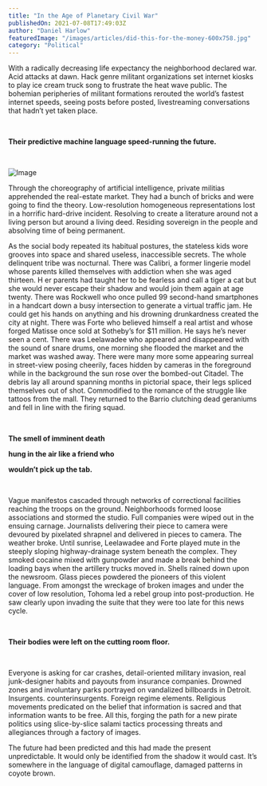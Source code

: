 ```yaml
---
title: "In the Age of Planetary Civil War"
publishedOn: 2021-07-08T17:49:03Z
author: "Daniel Harlow"
featuredImage: "/images/articles/did-this-for-the-money-600x758.jpg"
category: "Political"
---
```


With a radically decreasing life expectancy the neighborhood declared war. Acid attacks at dawn. Hack genre militant organizations set internet kiosks to play ice cream truck song to frustrate the heat wave public. The bohemian peripheries of militant formations rerouted the world’s fastest internet speeds, seeing posts before posted, livestreaming conversations that hadn’t yet taken place.

‍

**Their predictive machine language speed-running the future.**

‍

![Image](/images/articles/did-this-for-the-money-600x758.jpg)‍

Through the choreography of artificial intelligence, private militias apprehended the real-estate market. They had a bunch of bricks and were going to find the theory. Low-resolution homogeneous representations lost in a horrific hard-drive incident. Resolving to create a literature around not a living person but around a living deed. Residing sovereign in the people and absolving time of being permanent.

As the social body repeated its habitual postures, the stateless kids wore grooves into space and shared useless, inaccessible secrets. The whole delinquent tribe was nocturnal. There was Calibri, a former lingerie model whose parents killed themselves with addiction when she was aged thirteen. H er parents had taught her to be fearless and call a tiger a cat but she would never escape their shadow and would join them again at age twenty. There was Rockwell who once pulled 99 second-hand smartphones in a handcart down a busy intersection to generate a virtual traffic jam. He could get his hands on anything and his drowning drunkardness created the city at night. There was Forte who believed himself a real artist and whose forged Matisse once sold at Sotheby’s for $11 million. He says he’s never seen a cent. There was Leelawadee who appeared and disappeared with the sound of snare drums, one morning she flooded the market and the market was washed away. There were many more some appearing surreal in street-view posing cheerily, faces hidden by cameras in the foreground while in the background the sun rose over the bombed-out Citadel. The debris lay all around spanning months in pictorial space, their legs spliced themselves out of shot. Commodified to the romance of the struggle like tattoos from the mall. They returned to the Barrio clutching dead geraniums and fell in line with the firing squad.

‍

**The smell of imminent death**

**hung in the air like a friend who**

**wouldn’t pick up the tab.**

‍

Vague manifestos cascaded through networks of correctional facilities reaching the troops on the ground. Neighborhoods formed loose associations and stormed the studio. Full companies were wiped out in the ensuing carnage. Journalists delivering their piece to camera were devoured by pixelated shrapnel and delivered in pieces to camera. The weather broke. Until sunrise, Leelawadee and Forte played mute in the steeply sloping highway-drainage system beneath the complex. They smoked cocaine mixed with gunpowder and made a break behind the loading bays when the artillery trucks moved in. Shells rained down upon the newsroom. Glass pieces powdered the pioneers of this violent language. From amongst the wreckage of broken images and under the cover of low resolution, Tohoma led a rebel group into post-production. He saw clearly upon invading the suite that they were too late for this news cycle.

‍

**Their bodies were left on the cutting room floor.**

‍

Everyone is asking for car crashes, detail-oriented military invasion, real junk-designer habits and payouts from insurance companies. Drowned zones and involuntary parks portrayed on vandalized billboards in Detroit. Insurgents. counterinsurgents. Foreign regime elements. Religious movements predicated on the belief that information is sacred and that information wants to be free. All this, forging the path for a new pirate politics using slice-by-slice salami tactics processing threats and allegiances through a factory of images.

The future had been predicted and this had made the present unpredictable. It would only be identified from the shadow it would cast. It’s somewhere in the language of digital camouflage, damaged patterns in coyote brown.

‍

‍

‍

‍

‍
